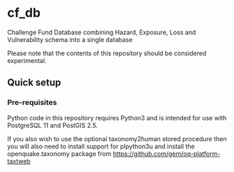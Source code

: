 # cf_db
Challenge Fund Database combining Hazard, Exposure, Loss and Vulnerability schema into a single database

Please note that the contents of this repository should be considered 
experimental.



## Quick setup

### Pre-requisites
Python code in this repository requires Python3 and is intended for use with
PostgreSQL 11 and PostGIS 2.5.  

If you also wish to use the optional taxonomy2human stored procedure then you 
will also need to install support for plpython3u and install the 
openquake.taxonomy package from https://github.com/gem/oq-platform-taxtweb



